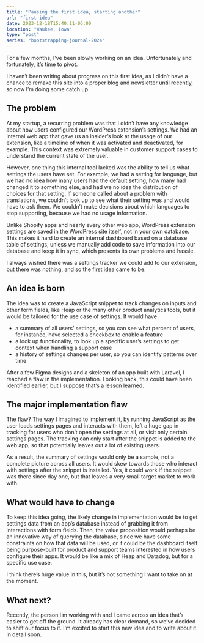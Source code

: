 ```yaml
---
title: "Pausing the first idea, starting another"
url: "first-idea"
date: 2023-12-18T15:40:11-06:00
location: "Waukee, Iowa"
type: "post"
series: "bootstrapping-journal-2024"
---
```


For a few months, I’ve been slowly working on an idea. Unfortunately and fortunately, it’s time to pivot.

I haven’t been writing about progress on this first idea, as I didn’t have a chance to remake this site into a proper blog and newsletter until recently, so now I’m doing some catch up.

## The problem

At my startup, a recurring problem was that I didn’t have any knowledge about how users configured our WordPress extension’s settings. We had an internal web app that gave us an insider’s look at the usage of our extension, like a timeline of when it was activated and deactivated, for example. This context was extremely valuable in customer support cases to understand the current state of the user.

However, one thing this internal tool lacked was the ability to tell us what settings the users have set. For example, we had a setting for language, but we had no idea how many users had the default setting, how many had changed it to something else, and had we no idea the distribution of choices for that setting. If someone called about a problem with translations, we couldn’t look up to see what their setting was and would have to ask them. We couldn’t make decisions about which languages to stop supporting, because we had no usage information.

Unlike Shopify apps and nearly every other web app, WordPress extension settings are saved in the WordPress site itself, not in your own database. This makes it hard to create an internal dashboard based on a database table of settings, unless we manually add code to save information into our database and keep it in sync, which presents its own problems and hassle.

I always wished there was a settings tracker we could add to our extension, but there was nothing, and so the first idea came to be.

## An idea is born

The idea was to create a JavaScript snippet to track changes on inputs and other form fields, like Heap or the many other product analytics tools, but it would be tailored for the use case of settings. It would have

- a summary of all users’ settings, so you can see what percent of users, for instance, have selected a checkbox to enable a feature
- a look up functionality, to look up a specific user’s settings  to get context when handling a support case
- a history of settings changes per user, so you can identify patterns over time

After a few Figma designs and a skeleton of an app built with Laravel, I reached a flaw in the implementation. Looking back, this could have been identified earlier, but I suppose that’s a lesson learned.

## The major implementation flaw

The flaw? The way I imagined to implement it, by running JavaScript as the user loads settings pages and interacts with them, left a huge gap in tracking for users who don’t open the settings at all, or visit only certain settings pages. The tracking can only start after the snippet is added to the web app, so that potentially leaves out a lot of existing users.

As a result, the summary of settings would only be a sample, not a complete picture across all users. It would skew towards those who interact with settings after the snippet is installed. Yes, it could work if the snippet was there since day one, but that leaves a very small target market to work with.

## What would have to change

To keep this idea going, the likely change in implementation would be to get settings data from an app’s database instead of grabbing it from interactions with form fields. Then, the value proposition would perhaps be an innovative way of querying the database, since we have some constraints on how that data will be used, or it could be the dashboard itself being purpose-built for product and support teams interested in how users configure their apps. It would be like a mix of Heap and Datadog, but for a specific use case.

I think there’s huge value in this, but it’s not something I want to take on at the moment.

## What next?

Recently, the person I’m working with and I came across an idea that’s easier to get off the ground. It already has clear demand, so we’ve decided to shift our focus to it. I’m excited to start this new idea and to write about it in detail soon.
